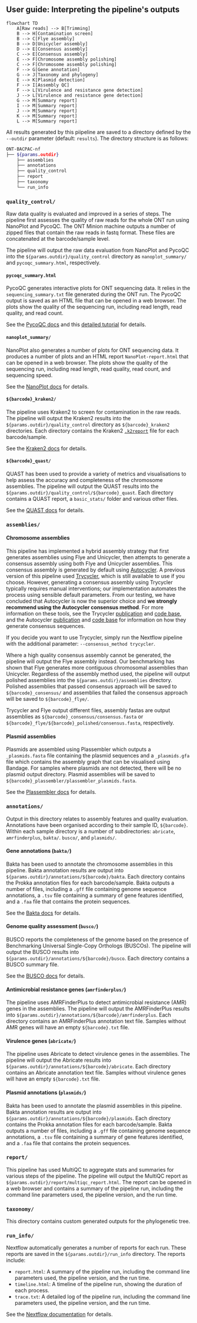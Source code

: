 ## User guide: Interpreting the pipeline's outputs

```mermaid
flowchart TD
    A[Raw reads] --> B[Trimming]
    B --> H[Contamination screen]
    B --> C[Flye assembly]
    B --> D[Unicycler assembly]
    D --> E[Consensus assembly]
    C --> E[Consensus assembly]
    E --> F[Chromosome assembly polishing]
    C --> F[Chromosome assembly polishing]
    F --> G[Gene annotation]
    G --> J[Taxonomy and phylogeny]
    E --> K[Plasmid detection]
    F --> I[Assembly QC]
    F --> L[Virulence and resistance gene detection]
    J --> L[Virulence and resistance gene detection]
    G --> M[Summary report]
    I --> M[Summary report]
    J --> M[Summary report]
    K --> M[Summary report]
    L --> M[Summary report]
```

All results generated by this piipeline are saved to a directory defined by the `--outdir` parameter (default: `results`). The directory structure is as follows:

``` bash
ONT-BACPAC-nf
├── ${params.outdir}
    ├── assemblies
    ├── annotations
    ├── quality_control
    ├── report
    ├── taxonomy
    └── run_info
```

### `quality_control/`

Raw data quality is evaluated and improved in a series of steps. The pipeline first assesses the quality of raw reads for the whole ONT run using NanoPlot and PycoQC. The ONT Minion machine outputs a number of zipped files that contain the raw reads in fastq format. These files are concatenated at the barcode/sample level. 

The pipeline will output the raw data evaluation from NanoPlot and PycoQC into the `${params.outdir}/quality_control` directory as `nanoplot_summary/` and `pycoqc_summary.html`, respectively. 

#### `pycoqc_summary.html`

PycoQC generates interactive plots for ONT sequencing data. It relies in the `sequencing_summary.txt` file generated during the ONT run. The PycoQC output is saved as an HTML file that can be opened in a web browser. The plots show the quality of the sequencing run, including read length, read quality, and read count. 

See the [PycoQC docs](https://a-slide.github.io/pycoQC/) and this [detailed tutorial](https://timkahlke.github.io/LongRead_tutorials/QC_P.html) for details.

#### `nanoplot_summary/`

NanoPlot also generates a number of plots for ONT sequencing data. It produces a number of plots and an HTML report `NanoPlot-report.html` that can be opened in a web browser. The plots show the quality of the sequencing run, including read length, read quality, read count, and sequencing speed. 

See the [NanoPlot docs](https://github.com/wdecoster/NanoPlot) for details.

#### `${barcode}_kraken2/`

The pipeline uses Kraken2 to screen for contamination in the raw reads. The pipeline will output the Kraken2 results into the `${params.outdir}/quality_control` directory as `${barcode}_kraken2` directories. Each directory contains the Kraken2 [`.k2report`](https://github.com/DerrickWood/kraken2/blob/master/docs/MANUAL.markdown#output-formats) file for each barcode/sample. 

See the [Kraken2 docs](https://github.com/DerrickWood/kraken2/blob/master/docs/MANUAL.markdown#output-formats) for details.

#### `${barcode}_quast/`

QUAST has been used to provide a variety of metrics and visualisations to help assess the accuracy and completeness of the chromosome assemblies. The pipeline will output the QUAST results into the `${params.outdir}/quality_control/${barcode}_quast`. Each directory contains a QUAST report, a `basic_stats/` folder and various other files. 

See the [QUAST docs](https://quast.sourceforge.net/docs/manual.html#sec3) for details. 

### `assemblies/` 

#### Chromosome assemblies

This pipeline has implemented a hybrid assembly strategy that first generates assemblies using Flye and Unicycler, then attempts to generate a consensus assembly using both Flye and Unicycler assemblies. This consensus assembly is generated by default using [Autocycler](https://github.com/rrwick/Autocycler). A previous version of this pipeline used [Trycycler](https://github.com/rrwick/Trycycler), which is still available to use if you choose. However, generating a consensus assembly using Trycycler typically requires manual interventions; our implementation automates the process using sensible default parameters. From our testing, we have concluded that Autocycler is now the superior choice and **we strongly recommend using the Autocycler consensus method**. For more information on these tools, see the Trycycler [publication](https://genomebiology.biomedcentral.com/articles/10.1186/s13059-021-02483-z) and [code base](https://github.com/rrwick/Trycycler), and the Autocycler [publication](https://doi.org/10.1101/2025.05.12.653612) and [code base](https://github.com/rrwick/Autocycler) for information on how they generate consensus sequences.

If you decide you want to use Trycycler, simply run the Nextflow pipeline with the additional parameter: `--consensus_method trycycler`.

Where a high quality consensus assembly cannot be generated, the pipeline will output the Flye assembly instead. Our benchmarking has shown that Flye generates more contiguous chromosomal assemblies than Unicycler. Regardless of the assembly method used, the pipeline will output polished assemblies into the `${params.outdir}/assemblies` directory. Polished assemblies that passed consensus approach will be saved to `${barcode}_consensus/` and assemblies that failed the consensus approach will be saved to `${barcode}_flye/`. 

Trycycler and Flye output different files, assembly fastas are output assemblies as `${barcode}_consensus/consensus.fasta` or `${barcode}_flye/${barcode}_polished/consensus.fasta`, respectively. 

#### Plasmid assemblies

Plasmids are assembled using Plassembler which outputs a `_plasmids.fasta` file containing the plasmid sequences and a `_plasmids.gfa` file which contains the assembly graph that can be visualised using Bandage. For samples where plasmids are not detected, there will be no plasmid output directory. Plasmid assemblies will be saved to `${barcode}_plassembler/plassembler_plasmids.fasta`. 

See the [Plassembler docs](https://github.com/gbouras13/plassembler?tab=readme-ov-file#outputs) for details.

### `annotations/` 

Output in this directory relates to assembly features and quality evaluation. Annotations have been organised according to their sample ID, `${barcode}`. Within each sample directory is a number of subdirectories: `abricate`, `amrfinderplus`, `bakta/`. `busco/`, and `plasmids/`. 

#### Gene annotations (`bakta/`)

Bakta has been used to annotate the chromosome assemblies in this pipeline. Bakta annotation results are output into `${params.outdir}/annotations/${barcode}/bakta`. Each directory contains the Prokka annotation files for each barcode/sample. Bakta outputs a number of files, including a `.gff` file containing genome sequence annotations, a `.tsv` file containing a summary of gene features identified, and a `.faa` file that contains the protein sequences. 

See the [Bakta docs](https://github.com/oschwengers/bakta?tab=readme-ov-file#output) for details. 

#### Genome quality assessment (`busco/`)

BUSCO reports the completeness of the genome based on the presence of Benchmarking Universal Single-Copy Orthologs (BUSCOs). The pipeline will output the BUSCO results into `${params.outdir}/annotations/${barcode}/busco`. Each directory contains a BUSCO summary file.  

See the [BUSCO docs](https://busco.ezlab.org/busco_userguide.html#interpreting-the-results) for details. 

#### Antimicrobial resistance genes (`amrfinderplus/`)

The pipeline uses AMRFinderPlus to detect antimicrobial resistance (AMR) genes in the assemblies. The pipeline will output the AMRFinderPlus results into `${params.outdir}/annotations/${barcode}/amrfinderplus`. Each directory contains an AMRFinderPlus annotation text file. Samples without AMR genes will have an empty `${barcode}.txt` file.

#### Virulence genes (`abricate/`)

The pipeline uses Abricate to detect virulence genes in the assemblies. The pipeline will output the Abricate results into `${params.outdir}/annotations/${barcode}/abricate`. Each directory contains an Abricate annotation text file. Samples without virulence genes will have an empty `${barcode}.txt` file.

#### Plasmid annotations (`plasmids/`)

Bakta has been used to annotate the plasmid assemblies in this pipeline. Bakta annotation results are output into `${params.outdir}/annotations/${barcode}/plasmids`. Each directory contains the Prokka annotation files for each barcode/sample. Bakta outputs a number of files, including a `.gff` file containing genome sequence annotations, a `.tsv` file containing a summary of gene features identified, and a `.faa` file that contains the protein sequences. 

### `report/` 

This pipeline has used MultiQC to aggregate stats and summaries for various steps of the pipeline. The pipeline will output the MultiQC report as `${params.outdir}/report/multiqc_report.html`. The report can be opened in a web browser and contains a summary of the pipeline run, including the command line parameters used, the pipeline version, and the run time. 

### `taxonomy/`

This directory contains custom generated outputs for the phylogenetic tree.  

### `run_info/`

Nextflow automatically generates a number of reports for each run. These reports are saved in the `${params.outdir}/run_info` directory. The reports include: 

* `report.html`: A summary of the pipeline run, including the command line parameters used, the pipeline version, and the run time.
* `timeline.html`: A timeline of the pipeline run, showing the duration of each process.
* `trace.txt`: A detailed log of the pipeline run, including the command line parameters used, the pipeline version, and the run time. 

See the [Nextflow documentation](https://www.nextflow.io/docs/latest/tracing.html) for details.
